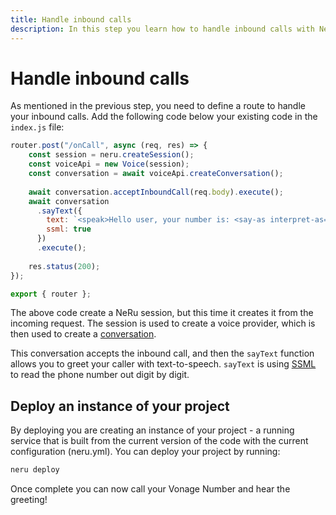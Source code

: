 ```yaml
---
title: Handle inbound calls
description: In this step you learn how to handle inbound calls with NeRu.
---
```


# Handle inbound calls

As mentioned in the previous step, you need to define a route to handle your inbound calls. Add the following code below your existing code in the `index.js` file:

```javascript
router.post("/onCall", async (req, res) => {
    const session = neru.createSession();
    const voiceApi = new Voice(session);
    const conversation = await voiceApi.createConversation();
  
    await conversation.acceptInboundCall(req.body).execute();
    await conversation
      .sayText({
        text: `<speak>Hello user, your number is: <say-as interpret-as='digits'>${req.body.body.channel.from.number}</say-as></speak>`,
        ssml: true
      })
      .execute();
  
    res.status(200);
});

export { router };
```

The above code create a NeRu session, but this time it creates it from the incoming request. The session is used to create a voice provider, which is then used to create a [conversation](/conversation/concepts/conversation).

This conversation accepts the inbound call, and then the `sayText` function allows you to greet your caller with text-to-speech. `sayText` is using [SSML](https://www.w3.org/TR/speech-synthesis11/) to read the phone number out digit by digit.

## Deploy an instance of your project

By deploying you are creating an instance of your project - a running service that is built from the current version of the code with the current configuration (neru.yml). You can deploy your project by running:

```sh
neru deploy
```

Once complete you can now call your Vonage Number and hear the greeting!